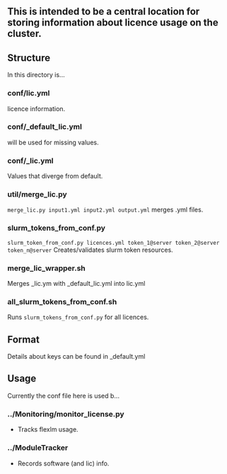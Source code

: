 This is intended to be a central location for storing information about licence usage on the cluster.
--
## Structure

In this directory is...

### conf/lic.yml
licence information.
### conf/_default_lic.yml
will be used for missing values.
### conf/_lic.yml
Values that diverge from default.


### util/merge_lic.py
`merge_lic.py input1.yml input2.yml output.yml`
merges .yml files. 

### slurm_tokens_from_conf.py
`slurm_token_from_conf.py licences.yml token_1@server token_2@server token_n@server`
Creates/validates slurm token resources.



### merge_lic_wrapper.sh
Merges _lic.ym with _default_lic.yml into lic.yml

### all_slurm_tokens_from_conf.sh
Runs `slurm_tokens_from_conf.py` for all licences.


## Format
Details about keys can be found in _default.yml

## Usage
Currently the conf file here is used b...

### ../Monitoring/monitor_license.py
- Tracks flexlm usage.
### ../ModuleTracker
- Records software (and lic) info.

